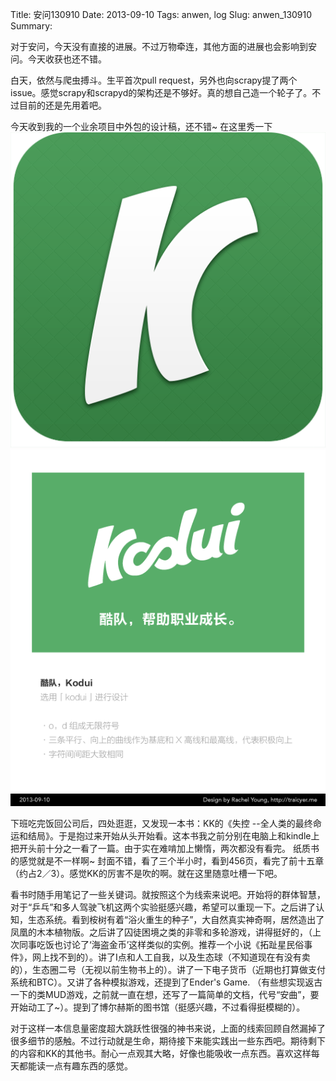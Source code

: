 Title: 安问130910
Date: 2013-09-10
Tags: anwen, log
Slug: anwen_130910
Summary: 

对于安问，今天没有直接的进展。不过万物牵连，其他方面的进展也会影响到安问。今天收获也还不错。

白天，依然与爬虫搏斗。生平首次pull request，另外也向scrapy提了两个issue。感觉scrapy和scrapyd的架构还是不够好。真的想自己造一个轮子了。不过目前的还是先用着吧。

今天收到我的一个业余项目中外包的设计稿，还不错~ 在这里秀一下
![](/img/kodui-icon.png)
![](/img/kodui-logo.png)

下班吃完饭回公司后，四处逛逛，又发现一本书：KK的《失控 --全人类的最终命运和结局》。于是抱过来开始从头开始看。这本书我之前分别在电脑上和kindle上把开头前十分之一看了一篇。由于实在难啃加上懒惰，两次都没有看完。
纸质书的感觉就是不一样啊~ 封面不错，看了三个半小时，看到456页，看完了前十五章（约占2／3）。感觉KK的厉害不是吹的啊。就在这里随意吐槽一下吧。

看书时随手用笔记了一些关键词。就按照这个为线索来说吧。开始将的群体智慧，对于“乒乓”和多人驾驶飞机这两个实验挺感兴趣，希望可以重现一下。之后讲了认知，生态系统。看到桉树有着“浴火重生的种子”，大自然真实神奇啊，居然造出了凤凰的木本植物版。之后讲了囚徒困境之类的非零和多轮游戏，讲得挺好的，（上次同事吃饭也讨论了‘海盗金币’这样类似的实例。推荐一个小说《拓趾星民俗事件》，网上找不到的）。讲了I点和人工自我，以及生态球（不知道现在有没有卖的），生态圈二号（无视以前生物书上的）。讲了一下电子货币（近期也打算做支付系统和BTC）。又讲了各种模拟游戏，还提到了Ender's Game. （有些想实现返古一下的类MUD游戏，之前就一直在想，还写了一篇简单的文档，代号“安曲”，要开始动工了~）。提到了博尔赫斯的图书馆（挺感兴趣，不过看得挺模糊的）。

对于这样一本信息量密度超大跳跃性很强的神书来说，上面的线索回顾自然漏掉了很多细节的感触。不过行动就是生命，期待接下来能实践出一些东西吧。期待剩下的内容和KK的其他书。耐心一点观其大略，好像也能吸收一点东西。喜欢这样每天都能读一点有趣东西的感觉。
